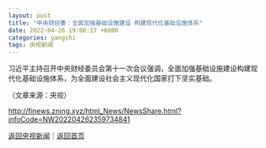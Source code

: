```yaml
---
layout: post
title: "中央财经委：全面加强基础设施建设 构建现代化基础设施体系"
date: 2022-04-26 19:08:17 +0800
categories: yangshi
tags: 央视新闻
---
```

<p>习近平主持召开中央财经委员会第十一次会议强调，全面加强基础设施建设构建现代化基础设施体系，为全面建设社会主义现代化国家打下坚实基础。</p><p class="em_media">（文章来源：央视）</p>

<http://finews.zning.xyz/html_News/NewsShare.html?infoCode=NW202204262359734841>

[返回央视新闻](//finews.withounder.com/category/yangshi.html)｜[返回首页](//finews.withounder.com/)